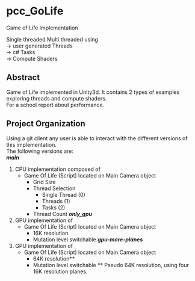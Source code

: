 # pcc_GoLife
Game of Life Implementation

Single threaded
Multi threaded using\
  -> user generated Threads\
  -> c# Tasks\
  -> Compute Shaders


## Abstract
Game of Life implemented in Unity3d. It contains 2 types of examples exploring threads and compute shaders.\
For a school report about performance.

## Project Organization
Using a git client any user is able to interact with the different versions of this implementation.\
The following versions are:\
***main***
1. CPU implementation composed of
   - Game Of Life (Script) located on Main Camera object
     - Grid Size
     - Thread Selection
       - Single Thread (0)
       - Threads (1)
       - Tasks (2)
     - Thread Count
***only_gpu***
1. GPU implementation of
    - Game Of Life (Script) located on Main Camera object
      - 16K resolution
      - Mutation level switchable
***gpu-more-planes***
1. GPU implementation of
    - Game Of Life (Script) located on Main Camera object
      - 64K resolution**
      - Mutation level switchable
** Pseudo 64K resolution, using four 16K resolution planes.




